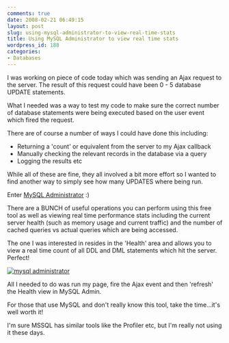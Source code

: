 ```yaml
---
comments: true
date: 2008-02-21 06:49:15
layout: post
slug: using-mysql-administrator-to-view-real-time-stats
title: Using MySQL Administrator to view real time stats
wordpress_id: 188
categories:
- Databases
---
```


I was working on piece of code today which was sending an Ajax request to the server. The result of this request could have been 0 - 5 database UPDATE statements.

What I needed was a way to test my code to make sure the correct number of database statements were being executed based on the user event which fired the request.

There are of course a number of ways I could have done this including:
	
  * Returning a 'count' or equivalent from the server to my Ajax callback
  * Manually checking the relevant records in the database via a query
  * Logging the results etc

While all of these are fine, they all involved a bit more effort so I wanted to find another way to simply see how many UPDATES where being run.

Enter [MySQL Administrator](http://www.mysql.com/products/tools/administrator/) :)

There are a BUNCH of useful operations you can perform using this free tool as well as viewing real time performance stats including the current server health (such as memory usage and current traffic) and the number of cached queries vs actual queries which are being accessed.

The one I was interested in resides in the 'Health' area and allows you to view a real time count of all DDL and DML statements which hit the server. Perfect!

[![mysql administrator](http://www.chapter31.com/wp-content/uploads/2008/02/mysql_admin.thumbnail.jpg)](http://www.chapter31.com/wp-content/uploads/2008/02/mysql_admin.jpg)

All I needed to do was run my page, fire the Ajax event and then 'refresh' the Health view in MySQL Admin.

For those that use MySQL and don't really know this tool, take the time...it's well worth it!

I'm sure MSSQL has similar tools like the Profiler etc, but I'm really not using it these days.
